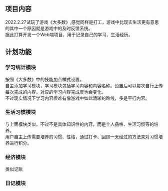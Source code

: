 ## 项目内容
2022.2.27试玩了游戏《大多数》,感觉同样是打工，游戏中比现实生活更有意思的其中一个原因就是游戏中的及时反馈系统。  
据此打算开发一个Web端项目，用于记录自己的学习、生活经历。  
## 计划功能
### 学习统计模块
按照《大多数》中的技能加点样式设置。  
自主添加学习模块，学习模块包括学习内容和内容名称。设置后可以每次自行上传每次完成的内容，对应的学习内容完成度也会变化。  
不过现实情况下学习内容很难有像游戏中如此清晰的路线，多是平行内容。  
### 生活习惯模块
与上面模块类似，不过不是具体知识性的内容，而是个人品格、生活习惯等的培养。  
用户自主上传需要培养的习惯、性格，通过打卡、回顾一天经过的方法来对习惯培养进行积分。
### 经济模块
类似记账
### 日记模块  

